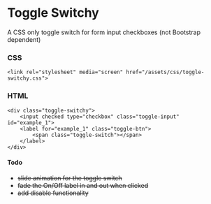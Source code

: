 # Toggle Switchy
A CSS only toggle switch for form input checkboxes (not Bootstrap dependent)

### CSS
```<link rel="stylesheet" media="screen" href="/assets/css/toggle-switchy.css">```

### HTML
```
<div class="toggle-switchy">
	<input checked type="checkbox" class="toggle-input" id="example_1">
	<label for="example_1" class="toggle-btn">
		<span class="toggle-switch"></span>
	</label>
</div>
```
#### Todo
* ~~slide animation for the toggle switch~~
* ~~fade the On/Off label in and out when clicked~~
* ~~add disable functionality~~
